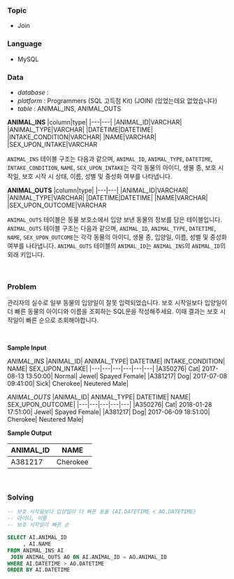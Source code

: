 ### Topic
- Join
  
### Language
- MySQL

### Data
- *database* : 
- *platform* : Programmers (SQL 고득점 Kit) (JOIN) (있었는데요 없었습니다)
- *table* : ANIMAL_INS, ANIMAL_OUTS

**ANIMAL_INS**
|column|type|
|---|---|
|ANIMAL_ID|VARCHAR|
|ANIMAL_TYPE|VARCHAR|
|DATETIME|DATETIME|
|INTAKE_CONDITION|VARCHAR|
|NAME|VARCHAR|
|SEX_UPON_INTAKE|VARCHAR

`ANIMAL_INS` 테이블 구조는 다음과 같으며, `ANIMAL_ID`, `ANIMAL_TYPE`, `DATETIME`, `INTAKE_CONDITION`, `NAME`, `SEX_UPON_INTAKE`는 각각 동물의 아이디, 생물 종, 보호 시작일, 보호 시작 시 상태, 이름, 성별 및 중성화 여부를 나타냅니다.

**ANIMAL_OUTS**
|column|type|
|---|---|
|ANIMAL_ID|VARCHAR|
|ANIMAL_TYPE|VARCHAR|
|DATETIME|DATETIME|
|NAME|VARCHAR|
|SEX_UPON_OUTCOME|VARCHAR

`ANIMAL_OUTS` 테이블은 동물 보호소에서 입양 보낸 동물의 정보를 담은 테이블입니다. `ANIMAL_OUTS` 테이블 구조는 다음과 같으며, `ANIMAL_ID`, `ANIMAL_TYPE`, `DATETIME`, `NAME`, `SEX_UPON_OUTCOME`는 각각 동물의 아이디, 생물 종, 입양일, 이름, 성별 및 중성화 여부를 나타냅니다. `ANIMAL_OUTS` 테이블의 `ANIMAL_ID`는 `ANIMAL_INS`의 `ANIMAL_ID`의 외래 키입니다.

<br>

### Problem 
관리자의 실수로 일부 동물의 입양일이 잘못 입력되었습니다. 보호 시작일보다 입양일이 더 빠른 동물의 아이디와 이름을 조회하는 SQL문을 작성해주세요. 이때 결과는 보호 시작일이 빠른 순으로 조회해야합니다.

<br>

**Sample Input**

*ANIMAL_INS*
|ANIMAL_ID|	ANIMAL_TYPE|	DATETIME|	INTAKE_CONDITION|	NAME|	SEX_UPON_INTAKE|
|---|---|---|---|---|---|
|A350276|	Cat|	2017-08-13 13:50:00|	Normal|	Jewel|	Spayed Female|
|A381217|	Dog|	2017-07-08 09:41:00|	Sick|	Cherokee|	Neutered Male|


*ANIMAL_OUTS*
|ANIMAL_ID|	ANIMAL_TYPE|	DATETIME|	NAME|	SEX_UPON_OUTCOME|
|---|---|---|---|---|
|A350276|	Cat|	2018-01-28 17:51:00|	Jewel|	Spayed Female|
|A381217|	Dog|	2017-06-09 18:51:00|	Cherokee|	Neutered Male|

**Sample Output**

|ANIMAL_ID|	NAME|
|---|---|
|A381217|	Cherokee|

<br>

### Solving

```sql
-- 보호 시작일보다 입양일이 더 빠른 동물 (AI.DATETIME < AO.DATETIME)
-- 아이디, 이름 
-- 보호 시작일이 빠른 순

SELECT AI.ANIMAL_ID
     , AI.NAME
FROM ANIMAL_INS AI
 JOIN ANIMAL_OUTS AO ON AI.ANIMAL_ID = AO.ANIMAL_ID
WHERE AI.DATETIME > AO.DATETIME
ORDER BY AI.DATETIME
```
